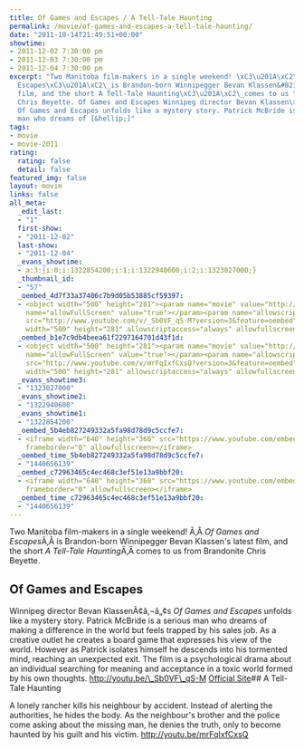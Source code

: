 ```yaml
---
title: Of Games and Escapes / A Tell-Tale Haunting
permalink: /movie/of-games-and-escapes-a-tell-tale-haunting/
date: "2011-10-14T21:49:51+00:00"
showtime:
- 2011-12-02 7:30:00 pm
- 2011-12-03 7:30:00 pm
- 2011-12-04 7:30:00 pm
excerpt: "Two Manitoba film-makers in a single weekend! \xC3\u201A\xC2\_Of Games and
  Escapes\xC3\u201A\xC2\_is Brandon-born Winnipegger Bevan Klassen&#8217;s latest
  film, and the short A Tell-Tale Haunting\xC3\u201A\xC2\_comes to us from Brandonite
  Chris Beyette. Of Games and Escapes Winnipeg director Bevan Klassen\xC3\xA2\xE2\u201A\xAC\xE2\u201E\xA2s
  Of Games and Escapes unfolds like a mystery story. Patrick McBride is a serious
  man who dreams of [&hellip;]"
tags:
- movie
- movie-2011
rating:
  rating: false
  detail: false
featured_img: false
layout: movie
links: false
all_meta:
  _edit_last:
  - "1"
  first-show:
  - "2011-12-02"
  last-show:
  - "2011-12-04"
  _evans_showtime:
  - a:3:{i:0;i:1322854200;i:1;i:1322940600;i:2;i:1323027000;}
  _thumbnail_id:
  - "57"
  _oembed_4d7f33a37406c7b9d05b53885cf59397:
  - <object width="500" height="281"><param name="movie" value="http://www.youtube.com/v/_Sb0VF_qS-M?version=3&feature=oembed"></param><param
    name="allowFullScreen" value="true"></param><param name="allowscriptaccess" value="always"></param><embed
    src="http://www.youtube.com/v/_Sb0VF_qS-M?version=3&feature=oembed" type="application/x-shockwave-flash"
    width="500" height="281" allowscriptaccess="always" allowfullscreen="true"></embed></object>
  _oembed_b1e7c9db4beea61f2297164701d43f1d:
  - <object width="500" height="281"><param name="movie" value="http://www.youtube.com/v/mrFqIxfCxsQ?version=3&feature=oembed"></param><param
    name="allowFullScreen" value="true"></param><param name="allowscriptaccess" value="always"></param><embed
    src="http://www.youtube.com/v/mrFqIxfCxsQ?version=3&feature=oembed" type="application/x-shockwave-flash"
    width="500" height="281" allowscriptaccess="always" allowfullscreen="true"></embed></object>
  _evans_showtime3:
  - "1323027000"
  _evans_showtime2:
  - "1322940600"
  _evans_showtime1:
  - "1322854200"
  _oembed_5b4eb827249332a5fa98d78d9c5ccfe7:
  - <iframe width="640" height="360" src="https://www.youtube.com/embed/_Sb0VF_qS-M?feature=oembed"
    frameborder="0" allowfullscreen></iframe>
  _oembed_time_5b4eb827249332a5fa98d78d9c5ccfe7:
  - "1440656139"
  _oembed_c72963465c4ec468c3ef51e13a9bbf20:
  - <iframe width="640" height="360" src="https://www.youtube.com/embed/mrFqIxfCxsQ?feature=oembed"
    frameborder="0" allowfullscreen></iframe>
  _oembed_time_c72963465c4ec468c3ef51e13a9bbf20:
  - "1440656139"
---
```


Two Manitoba film-makers in a single weekend! Ã‚Â *Of Games and Escapes*Ã‚Â is Brandon-born Winnipegger Bevan Klassen's latest film, and the short *A Tell-Tale Haunting*Ã‚Â comes to us from Brandonite Chris Beyette.

## Of Games and Escapes

Winnipeg director Bevan KlassenÃ¢â‚¬â„¢s *Of Games and Escapes* unfolds like a mystery story. Patrick McBride is a serious man who dreams of making a difference in the world but feels trapped by his sales job. As a creative outlet he creates a board game that expresses his view of the world. However as Patrick isolates himself he descends into his tormented mind, reaching an unexpected exit. The film is a psychological drama about an individual searching for meaning and acceptance in a toxic world formed by his own thoughts. http://youtu.be/\_Sb0VF\_qS-M [Official Site](http://ofgamesandescapes.com/)## A Tell-Tale Haunting

A lonely rancher kills his neighbour by accident. Instead of alerting the authorities, he hides the body. As the neighbour's brother and the police come asking about the missing man, he denies the truth, only to become haunted by his guilt and his victim. http://youtu.be/mrFqIxfCxsQ